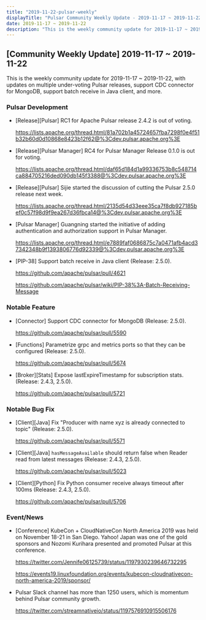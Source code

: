 ```yaml
---
title: "2019-11-22-pulsar-weekly"
displayTitle: "Pulsar Community Weekly Update - 2019-11-17 ~ 2019-11-22"
date: 2019-11-17 ~ 2019-11-22
description: "This is the weekly community update for 2019-11-17 ~ 2019-11-22, with updates on multiple under-voting Pulsar releases, support CDC connector for MongoDB, support batch receive in Java client, and more."
---
```


## [Community Weekly Update] 2019-11-17 ~ 2019-11-22

This is the weekly community update for 2019-11-17 ~ 2019-11-22, with updates on multiple under-voting Pulsar releases, support CDC connector for MongoDB, support batch receive in Java client, and more.

### Pulsar Development

- [Release][Pulsar] RC1 for Apache Pulsar release 2.4.2 is out of voting.

    https://lists.apache.org/thread.html/81a702b1a45724657fba7298f0e4f51b32b60d0d10868e8423b12f62@%3Cdev.pulsar.apache.org%3E

- [Release][Pulsar Manager] RC4 for Pulsar Manager Release 0.1.0 is out for voting.

    https://lists.apache.org/thread.html/daf65d184d1a99336753b8c548714ca884705216ded090db145f3388@%3Cdev.pulsar.apache.org%3E
    
- [Release][Pulsar] Sijie started the discussion of cutting the Pulsar 2.5.0 release next week.

    https://lists.apache.org/thread.html/2135d54d33eee35ca7f8db927185bef0c57f98d9f9ea267d36fbca14@%3Cdev.pulsar.apache.org%3E

- [Pulsar Manager] Guangning started the initiative of adding authentication and authorization support in Pulsar Manager.

    https://lists.apache.org/thread.html/e7889faf0686875c7a0471afb4acd37342348b9f1393806776d92339@%3Cdev.pulsar.apache.org%3E

- [PIP-38] Support batch receive in Java client (Release: 2.5.0).

    https://github.com/apache/pulsar/pull/4621
    
    https://github.com/apache/pulsar/wiki/PIP-38%3A-Batch-Receiving-Message

### Notable Feature

- [Connector] Support CDC connector for MongoDB (Release: 2.5.0).

    https://github.com/apache/pulsar/pull/5590
    
- [Functions] Parametrize grpc and metrics ports so that they can be configured (Release: 2.5.0).

    https://github.com/apache/pulsar/pull/5674
    
- [Broker][Stats] Expose lastExpireTimestamp for subscription stats. (Release: 2.4.3, 2.5.0).

    https://github.com/apache/pulsar/pull/5721

### Notable Bug Fix

- [Client][Java] Fix "Producer with name xyz is already connected to topic" (Release: 2.5.0).

    https://github.com/apache/pulsar/pull/5571
    
- [Client][Java] `hasMessageAvailable` should return false when Reader read from latest messages (Release: 2.4.3, 2.5.0).

    https://github.com/apache/pulsar/pull/5023
    
- [Client][Python] Fix Python consumer receive always timeout after 100ms (Release: 2.4.3, 2.5.0).

    https://github.com/apache/pulsar/pull/5706

### Event/News

* [Conference] KubeCon + CloudNativeCon North America 2019 was held on November 18-21 in San Diego. Yahoo! Japan was one of the gold sponsors and Nozomi Kurihara presented and promoted Pulsar at this conference.

    https://twitter.com/Jennife06125739/status/1197930239646732295
    
    https://events19.linuxfoundation.org/events/kubecon-cloudnativecon-north-america-2019/sponsor/

* Pulsar Slack channel has more than 1250 users, which is momentum behind Pulsar community growth.

    https://twitter.com/streamnativeio/status/1197576910915506176